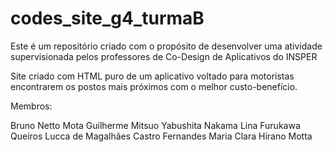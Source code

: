 # codes_site_g4_turmaB

Este é um repositório criado com o propósito de desenvolver uma atividade supervisionada pelos professores de Co-Design de Aplicativos do INSPER

Site criado com HTML puro de um aplicativo voltado para motoristas encontrarem os postos mais próximos com o melhor custo-benefício.

Membros:

Bruno Netto Mota
Guilherme Mitsuo Yabushita Nakama
Lina Furukawa Queiros
Lucca de Magalhães Castro Fernandes
Maria Clara Hirano Motta

